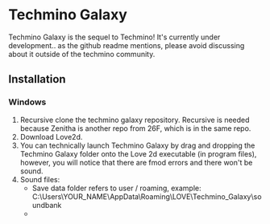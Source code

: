 # Techmino Galaxy
Techmino Galaxy is the sequel to Techmino! It's currently under development.. as the github readme mentions, please avoid discussing about it outside of the techmino community.

## Installation
### Windows
1) Recursive clone the techmino galaxy repository. Recursive is needed because Zenitha is another repo from 26F, which is in the same repo.
2) Download Love2d.
3) You can technically launch Techmino Galaxy by drag and dropping the Techmino Galaxy folder onto the Love 2d executable (in program files), however, you will notice that there are fmod errors and there won't be sound.
4) Sound files:
    - Save data folder refers to user / roaming, example: C:\Users\YOUR_NAME\AppData\Roaming\LOVE\Techmino_Galaxy\soundbank
    - 